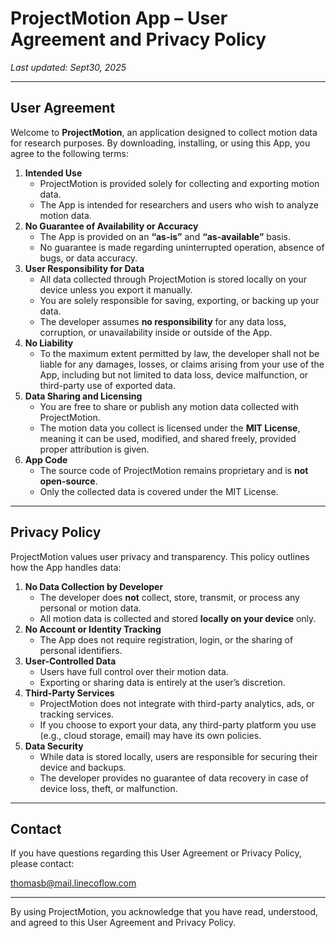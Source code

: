 # ProjectMotion App – User Agreement and Privacy Policy

*Last updated: Sept30, 2025*

---

## User Agreement

Welcome to **ProjectMotion**, an application designed to collect motion data for research purposes. By downloading, installing, or using this App, you agree to the following terms:

1. **Intended Use**
    - ProjectMotion is provided solely for collecting and exporting motion data.
    - The App is intended for researchers and users who wish to analyze motion data.
2. **No Guarantee of Availability or Accuracy**
    - The App is provided on an **“as-is”** and **“as-available”** basis.
    - No guarantee is made regarding uninterrupted operation, absence of bugs, or data accuracy.
3. **User Responsibility for Data**
    - All data collected through ProjectMotion is stored locally on your device unless you export it manually.
    - You are solely responsible for saving, exporting, or backing up your data.
    - The developer assumes **no responsibility** for any data loss, corruption, or unavailability inside or outside of the App.
4. **No Liability**
    - To the maximum extent permitted by law, the developer shall not be liable for any damages, losses, or claims arising from your use of the App, including but not limited to data loss, device malfunction, or third-party use of exported data.
5. **Data Sharing and Licensing**
    - You are free to share or publish any motion data collected with ProjectMotion.
    - The motion data you collect is licensed under the **MIT License**, meaning it can be used, modified, and shared freely, provided proper attribution is given.
6. **App Code**
    - The source code of ProjectMotion remains proprietary and is **not open-source**.
    - Only the collected data is covered under the MIT License.

---

## Privacy Policy

ProjectMotion values user privacy and transparency. This policy outlines how the App handles data:

1. **No Data Collection by Developer**
    - The developer does **not** collect, store, transmit, or process any personal or motion data.
    - All motion data is collected and stored **locally on your device** only.
2. **No Account or Identity Tracking**
    - The App does not require registration, login, or the sharing of personal identifiers.
3. **User-Controlled Data**
    - Users have full control over their motion data.
    - Exporting or sharing data is entirely at the user’s discretion.
4. **Third-Party Services**
    - ProjectMotion does not integrate with third-party analytics, ads, or tracking services.
    - If you choose to export your data, any third-party platform you use (e.g., cloud storage, email) may have its own policies.
5. **Data Security**
    - While data is stored locally, users are responsible for securing their device and backups.
    - The developer provides no guarantee of data recovery in case of device loss, theft, or malfunction.

---

## Contact

If you have questions regarding this User Agreement or Privacy Policy, please contact:

thomasb@mail.linecoflow.com

---

By using ProjectMotion, you acknowledge that you have read, understood, and agreed to this User Agreement and Privacy Policy.
